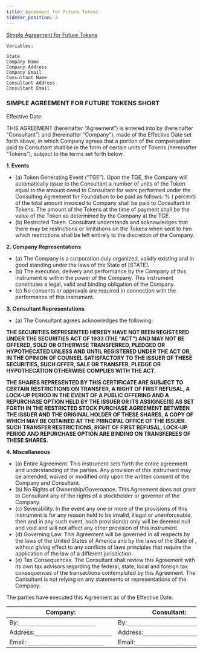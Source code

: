 ```yaml
---
title: Agreement for Future Tokens
sidebar_position: 3
---
```


[Simple Agreement for Future Tokens](../others/Rolling-SAFE-Template.docx)

```
Variables:

State
Company Name
Company Address
Company Email
Consultant Name
Consultant Address
Consultant Email
```

### SIMPLE AGREEMENT FOR FUTURE TOKENS SHORT

Effective Date:

THIS AGREEMENT (hereinafter “Agreement”) is entered into by (hereinafter “Consultant”) and (hereinafter “Company”), made of the Effective Date set forth above, in which Company agrees that a portion of the compensation paid to Consultant shall be in the form of certain units of Tokens (hereinafter “Tokens”), subject to the terms set forth below.

**1. Events**

-   (a) Token Generating Event (“TGE”). Upon the TGE, the Company will automatically issue to the Consultant a number of units of the Token equal to the amount owed to Consultant for work performed under the Consulting Agreement for Foundation to be paid as follows:
    % ( percent) of the total amount invoiced to Company shall be paid to Consultant in Tokens. The amount of the Tokens at the time of payment shall be the value of the Token as determined by the Company at the TGE.
-   (b) Restricted Token. Consultant understands and acknowledges that there may be restrictions or limitations on the Tokens when sent to him which restrictions shall be left entirely to the discretion of the Company.

**2. Company Representations**

-   (a) The Company is a corporation duly organized, validly existing and in good standing under the laws of the State of [STATE].
-   (b) The execution, delivery and performance by the Company of this instrument is within the power of the Company. This instrument constitutes a legal, valid and binding obligation of the Company.
-   (c) No consents or approvals are required in connection with the performance of this instrument.

**3. Consultant Representations**

-   (a) The Consultant agrees acknowledges the following:

**THE SECURITIES REPRESENTED HEREBY HAVE NOT BEEN REGISTERED UNDER THE SECURITIES ACT OF 1933 (THE “ACT”) AND MAY NOT BE OFFERED, SOLD OR OTHERWISE TRANSFERRED, PLEDGED OR HYPOTHECATED UNLESS AND UNTIL REGISTERED UNDER THE ACT OR, IN THE OPINION OF COUNSEL SATISFACTORY TO THE ISSUER OF THESE SECURITIES, SUCH OFFER, SALE OR TRANSFER, PLEDGE OR HYPOTHECATION OTHERWISE COMPLIES WITH THE ACT.**

**THE SHARES REPRESENTED BY THIS CERTIFICATE ARE SUBJECT TO CERTAIN RESTRICTIONS ON TRANSFER, A RIGHT OF FIRST REFUSAL, A LOCK-UP PERIOD IN THE EVENT OF A PUBLIC OFFERING AND A REPURCHASE OPTION HELD BY THE ISSUER OR ITS ASSIGNEE(S) AS SET FORTH IN THE RESTRICTED STOCK PURCHASE AGREEMENT BETWEEN THE ISSUER AND THE ORIGINAL HOLDER OF THESE SHARES, A COPY OF WHICH MAY BE OBTAINED AT THE PRINCIPAL OFFICE OF THE ISSUER. SUCH TRANSFER RESTRICTIONS, RIGHT OF FIRST REFUSAL, LOCK-UP PERIOD AND REPURCHASE OPTION ARE BINDING ON TRANSFEREES OF THESE SHARES.**

**4. Miscellaneous**

-   (a) Entire Agreement. This instrument sets forth the entire agreement and understanding of the parties. Any provision of this instrument may be amended, waived or modified only upon the written consent of the Company and Consultant.
-   (b) No Rights of Ownership/Governance. This Agreement does not grant to Consultant any of the rights of a stockholder or governor of the Company.
-   (c) Severability. In the event any one or more of the provisions of this instrument is for any reason held to be invalid, illegal or unenforceable, then and in any such event, such provision(s) only will be deemed null and void and will not affect any other provision of this instrument.
-   (d) Governing Law. This Agreement will be governed in all respects by the laws of the United States of America and by the laws of the State of , without giving effect to any conflicts of laws principles that require the application of the law of a different jurisdiction.
-   (e) Tax Consequences. The Consultant shall review this Agreement with its own tax advisors regarding the federal, state, local and foreign tax consequences of the transactions contemplated by this Agreement. The Consultant is not relying on any statements or representations of the Company.

The parties have executed this Agreement as of the Effective Date.

| Company:                            | Consultant:                         |
| ----------------------------------- | ----------------------------------- |
| By:`_________________________`      | By:`_________________________`      |
| Address:`_________________________` | Address:`_________________________` |
| Email:`_________________________`   | Email:`_________________________`   |
